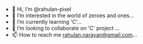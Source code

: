 - 👋 Hi, I’m @rahulan-pixel
- 👀 I’m interested in the world of zeroes and ones...
- 🌱 I’m currently learning 'C'...
- 💞️ I’m looking to collaborate on 'C' project ...
- 📫 How to reach me rahulan.narayan@gmail.com...

<!---
rahulan-pixel/rahulan-pixel is a ✨ special ✨ repository because its `README.md` (this file) appears on your GitHub profile.
You can click the Preview link to take a look at your changes.
--->
